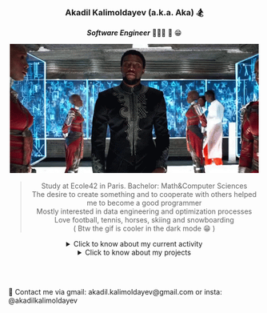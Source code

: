 <div align="center">

### Akadil Kalimoldayev (a.k.a. Aka) 🏂

***Software Engineer*** 👨🏼‍🏫 📝 😁 
  
![BlackPanther](https://github.com/Akadil/Akadil/blob/main/t-challa-black-panther.gif)
  
> Study at Ecole42 in Paris. Bachelor: Math&Computer Sciences \
> The desire to create something and to cooperate with others helped me to become a good programmer \
> Mostly interested in data engineering and optimization processes  \
> Love football, tennis, horses, skiing and snowboarding \
> ( Btw the gif is cooler in the dark mode 😁 )

<details>
<summary>Click to know about my current activity</summary>

<div align="left">
  
- 🏫 Working on [FdF project](https://github.com/Akadil/42project_fdf) (recreate the landscape)
- 💻 Solving the [Leetcode](https://github.com/Akadil/leetcode) problems
- 🇫🇷 Learning French language (Actually not, I am being super lazy)

</div>

  
</details>
  
<details>
<summary>Click to know about my projects</summary>

<div align="left">
  
- 42 projects [Link](https://github.com/Akadil/42Projects) 
- 40 [Leetcode](https://github.com/Akadil/leetcode) problems: 2 hard, 16 medium, 23 easy

</div>
  
</details>
  
<br></br>

<div align="left">
📩 Contact me via gmail: akadil.kalimoldayev@gmail.com or insta: @akadilkalimoldayev
</div>

